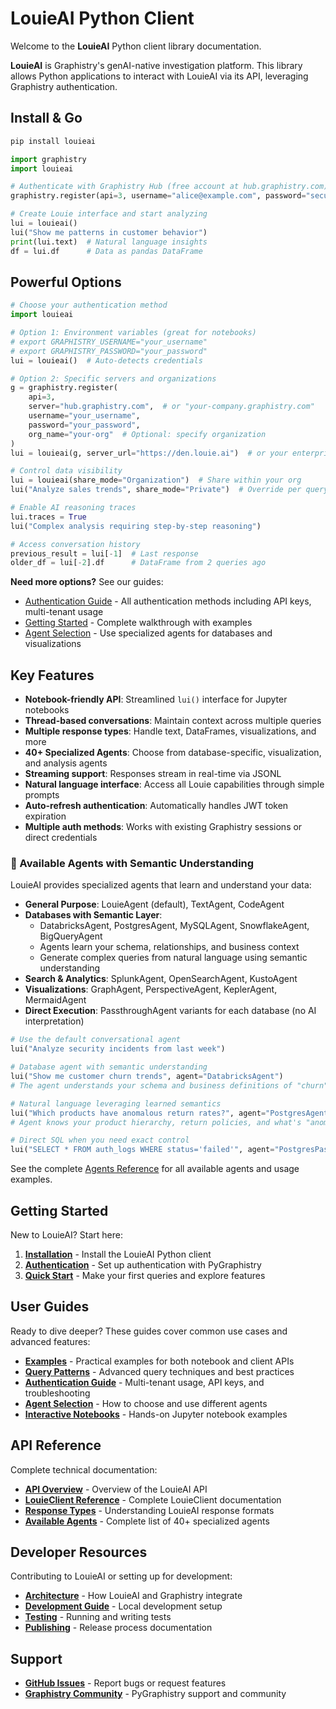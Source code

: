 # LouieAI Python Client

Welcome to the **LouieAI** Python client library documentation.

**LouieAI** is Graphistry's genAI-native investigation platform. This library allows Python applications to interact with LouieAI via its API, leveraging Graphistry authentication.

## Install & Go

```bash
pip install louieai
```

```python
import graphistry
import louieai

# Authenticate with Graphistry Hub (free account at hub.graphistry.com)
graphistry.register(api=3, username="alice@example.com", password="secure123!")

# Create Louie interface and start analyzing
lui = louieai()
lui("Show me patterns in customer behavior")
print(lui.text)  # Natural language insights
df = lui.df      # Data as pandas DataFrame
```

## Powerful Options

```python
# Choose your authentication method
import louieai

# Option 1: Environment variables (great for notebooks)
# export GRAPHISTRY_USERNAME="your_username" 
# export GRAPHISTRY_PASSWORD="your_password"
lui = louieai()  # Auto-detects credentials

# Option 2: Specific servers and organizations
g = graphistry.register(
    api=3,
    server="hub.graphistry.com",  # or "your-company.graphistry.com"
    username="your_username",
    password="your_password",
    org_name="your-org"  # Optional: specify organization
)
lui = louieai(g, server_url="https://den.louie.ai")  # or your enterprise URL

# Control data visibility
lui = louieai(share_mode="Organization")  # Share within your org
lui("Analyze sales trends", share_mode="Private")  # Override per query

# Enable AI reasoning traces
lui.traces = True
lui("Complex analysis requiring step-by-step reasoning")

# Access conversation history
previous_result = lui[-1]  # Last response
older_df = lui[-2].df      # DataFrame from 2 queries ago
```

**Need more options?** See our guides:
- [Authentication Guide](guides/authentication.md) - All authentication methods including API keys, multi-tenant usage
- [Getting Started](getting-started/quick-start.md) - Complete walkthrough with examples
- [Agent Selection](guides/agent-selection.md) - Use specialized agents for databases and visualizations

## Key Features

- **Notebook-friendly API**: Streamlined `lui()` interface for Jupyter notebooks
- **Thread-based conversations**: Maintain context across multiple queries
- **Multiple response types**: Handle text, DataFrames, visualizations, and more
- **40+ Specialized Agents**: Choose from database-specific, visualization, and analysis agents
- **Streaming support**: Responses stream in real-time via JSONL
- **Natural language interface**: Access all Louie capabilities through simple prompts
- **Auto-refresh authentication**: Automatically handles JWT token expiration
- **Multiple auth methods**: Works with existing Graphistry sessions or direct credentials

### 🤖 Available Agents with Semantic Understanding

LouieAI provides specialized agents that learn and understand your data:

- **General Purpose**: LouieAgent (default), TextAgent, CodeAgent
- **Databases with Semantic Layer**: 
  - DatabricksAgent, PostgresAgent, MySQLAgent, SnowflakeAgent, BigQueryAgent
  - Agents learn your schema, relationships, and business context
  - Generate complex queries from natural language using semantic understanding
- **Search & Analytics**: SplunkAgent, OpenSearchAgent, KustoAgent
- **Visualizations**: GraphAgent, PerspectiveAgent, KeplerAgent, MermaidAgent
- **Direct Execution**: PassthroughAgent variants for each database (no AI interpretation)

```python
# Use the default conversational agent
lui("Analyze security incidents from last week")

# Database agent with semantic understanding
lui("Show me customer churn trends", agent="DatabricksAgent")
# The agent understands your schema and business definitions of "churn"

# Natural language leveraging learned semantics
lui("Which products have anomalous return rates?", agent="PostgresAgent") 
# Agent knows your product hierarchy, return policies, and what's "anomalous"

# Direct SQL when you need exact control
lui("SELECT * FROM auth_logs WHERE status='failed'", agent="PostgresPassthroughAgent")
```

See the complete [Agents Reference](reference/agents.md) for all available agents and usage examples.

## Getting Started

New to LouieAI? Start here:

1. **[Installation](getting-started/installation.md)** - Install the LouieAI Python client
2. **[Authentication](getting-started/authentication.md)** - Set up authentication with PyGraphistry
3. **[Quick Start](getting-started/quick-start.md)** - Make your first queries and explore features

## User Guides

Ready to dive deeper? These guides cover common use cases and advanced features:

- **[Examples](guides/examples.md)** - Practical examples for both notebook and client APIs
- **[Query Patterns](guides/query-patterns.md)** - Advanced query techniques and best practices
- **[Authentication Guide](guides/authentication.md)** - Multi-tenant usage, API keys, and troubleshooting
- **[Agent Selection](guides/agent-selection.md)** - How to choose and use different agents
- **[Interactive Notebooks](getting-started/notebooks/)** - Hands-on Jupyter notebook examples

## API Reference

Complete technical documentation:

- **[API Overview](api/index.md)** - Overview of the LouieAI API
- **[LouieClient Reference](api/client.md)** - Complete LouieClient documentation
- **[Response Types](api/response-types.md)** - Understanding LouieAI response formats
- **[Available Agents](reference/agents.md)** - Complete list of 40+ specialized agents

## Developer Resources

Contributing to LouieAI or setting up for development:

- **[Architecture](developer/architecture.md)** - How LouieAI and Graphistry integrate
- **[Development Guide](developer/development.md)** - Local development setup
- **[Testing](developer/testing.md)** - Running and writing tests
- **[Publishing](developer/publishing.md)** - Release process documentation

## Support

- **[GitHub Issues](https://github.com/graphistry/louie-py/issues)** - Report bugs or request features
- **[Graphistry Community](https://github.com/graphistry/pygraphistry)** - PyGraphistry support and community